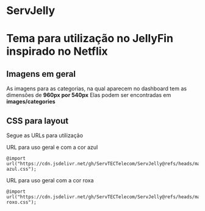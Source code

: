 # ServJelly

# Tema para utilização no JellyFin inspirado no Netflix


## Imagens em geral

As imagens para as categorias, na qual aparecem no dashboard tem as dimensões de **960px por 540px**
Elas podem ser encontradas em **images/categories**

## CSS para layout

Segue as URLs para utilização

URL para uso geral e com a cor azul
```
@import url("https://cdn.jsdelivr.net/gh/ServTECTelecom/ServJelly@refs/heads/main/geral-azul.css");
```

URL para uso geral com a cor roxa
```
@import url("https://cdn.jsdelivr.net/gh/ServTECTelecom/ServJelly@refs/heads/main/geral-roxo.css");
```
